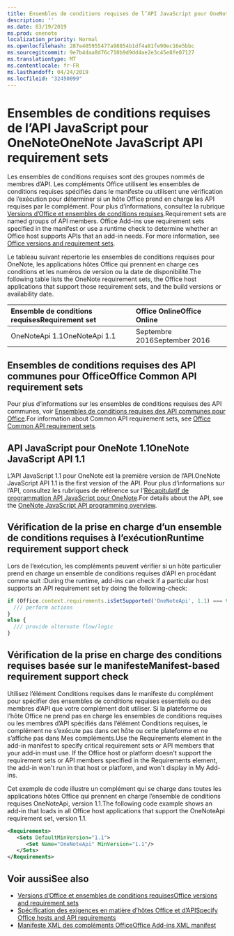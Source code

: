 ```yaml
---
title: Ensembles de conditions requises de l’API JavaScript pour OneNote
description: ''
ms.date: 03/19/2019
ms.prod: onenote
localization_priority: Normal
ms.openlocfilehash: 287e405955477a98854b1df4a81fe90ec16e5bbc
ms.sourcegitcommit: 9e7b4daa8d76c710b9d9dd4ae2e3c45e8fe07127
ms.translationtype: MT
ms.contentlocale: fr-FR
ms.lasthandoff: 04/24/2019
ms.locfileid: "32450099"
---
```

# <a name="onenote-javascript-api-requirement-sets"></a><span data-ttu-id="199d4-102">Ensembles de conditions requises de l’API JavaScript pour OneNote</span><span class="sxs-lookup"><span data-stu-id="199d4-102">OneNote JavaScript API requirement sets</span></span>

<span data-ttu-id="199d4-p101">Les ensembles de conditions requises sont des groupes nommés de membres d’API. Les compléments Office utilisent les ensembles de conditions requises spécifiés dans le manifeste ou utilisent une vérification de l’exécution pour déterminer si un hôte Office prend en charge les API requises par le complément. Pour plus d’informations, consultez la rubrique [Versions d’Office et ensembles de conditions requises](/office/dev/add-ins/develop/office-versions-and-requirement-sets).</span><span class="sxs-lookup"><span data-stu-id="199d4-p101">Requirement sets are named groups of API members. Office Add-ins use requirement sets specified in the manifest or use a runtime check to determine whether an Office host supports APIs that an add-in needs. For more information, see [Office versions and requirement sets](/office/dev/add-ins/develop/office-versions-and-requirement-sets).</span></span>

<span data-ttu-id="199d4-106">Le tableau suivant répertorie les ensembles de conditions requises pour OneNote, les applications hôtes Office qui prennent en charge ces conditions et les numéros de version ou la date de disponibilité.</span><span class="sxs-lookup"><span data-stu-id="199d4-106">The following table lists the OneNote requirement sets, the Office host applications that support those requirement sets, and the build versions or availability date.</span></span>

|  <span data-ttu-id="199d4-107">Ensemble de conditions requises</span><span class="sxs-lookup"><span data-stu-id="199d4-107">Requirement set</span></span>  |  <span data-ttu-id="199d4-108">Office Online</span><span class="sxs-lookup"><span data-stu-id="199d4-108">Office Online</span></span> | 
|:-----|:-----|
| <span data-ttu-id="199d4-109">OneNoteApi 1.1</span><span class="sxs-lookup"><span data-stu-id="199d4-109">OneNoteApi 1.1</span></span>  | <span data-ttu-id="199d4-110">Septembre 2016</span><span class="sxs-lookup"><span data-stu-id="199d4-110">September 2016</span></span> |  

## <a name="office-common-api-requirement-sets"></a><span data-ttu-id="199d4-111">Ensembles de conditions requises des API communes pour Office</span><span class="sxs-lookup"><span data-stu-id="199d4-111">Office Common API requirement sets</span></span>

<span data-ttu-id="199d4-112">Pour plus d’informations sur les ensembles de conditions requises des API communes, voir [Ensembles de conditions requises des API communes pour Office](office-add-in-requirement-sets.md).</span><span class="sxs-lookup"><span data-stu-id="199d4-112">For information about Common API requirement sets, see [Office Common API requirement sets](office-add-in-requirement-sets.md).</span></span>

## <a name="onenote-javascript-api-11"></a><span data-ttu-id="199d4-113">API JavaScript pour OneNote 1.1</span><span class="sxs-lookup"><span data-stu-id="199d4-113">OneNote JavaScript API 1.1</span></span> 

<span data-ttu-id="199d4-114">L’API JavaScript 1.1 pour OneNote est la première version de l’API.</span><span class="sxs-lookup"><span data-stu-id="199d4-114">OneNote JavaScript API 1.1 is the first version of the API.</span></span> <span data-ttu-id="199d4-115">Pour plus d’informations sur l’API, consultez les rubriques de référence sur l’[Récapitulatif de programmation API JavaScript pour OneNote](/office/dev/add-ins/onenote/onenote-add-ins-programming-overview).</span><span class="sxs-lookup"><span data-stu-id="199d4-115">For details about the API, see the [OneNote JavaScript API programming overview](/office/dev/add-ins/onenote/onenote-add-ins-programming-overview).</span></span>

## <a name="runtime-requirement-support-check"></a><span data-ttu-id="199d4-116">Vérification de la prise en charge d’un ensemble de conditions requises à l’exécution</span><span class="sxs-lookup"><span data-stu-id="199d4-116">Runtime requirement support check</span></span>

<span data-ttu-id="199d4-117">Lors de l’exécution, les compléments peuvent vérifier si un hôte particulier prend en charge un ensemble de conditions requises d’API en procédant comme suit :</span><span class="sxs-lookup"><span data-stu-id="199d4-117">During the runtime, add-ins can check if a particular host supports an API requirement set by doing the following-check:</span></span> 

```js
if (Office.context.requirements.isSetSupported('OneNoteApi', 1.1) === true) {
  /// perform actions
}
else {
  /// provide alternate flow/logic
}
```

## <a name="manifest-based-requirement-support-check"></a><span data-ttu-id="199d4-118">Vérification de la prise en charge des conditions requises basée sur le manifeste</span><span class="sxs-lookup"><span data-stu-id="199d4-118">Manifest-based requirement support check</span></span>

<span data-ttu-id="199d4-p103">Utilisez l’élément Conditions requises dans le manifeste du complément pour spécifier des ensembles de conditions requises essentiels ou des membres d’API que votre complément doit utiliser. Si la plateforme ou l’hôte Office ne prend pas en charge les ensembles de conditions requises ou les membres d’API spécifiés dans l’élément Conditions requises, le complément ne s’exécute pas dans cet hôte ou cette plateforme et ne s’affiche pas dans Mes compléments.</span><span class="sxs-lookup"><span data-stu-id="199d4-p103">Use the Requirements element in the add-in manifest to specify critical requirement sets or API members that your add-in must use. If the Office host or platform doesn't support the requirement sets or API members specified in the Requirements element, the add-in won't run in that host or platform, and won't display in My Add-ins.</span></span>

<span data-ttu-id="199d4-121">Cet exemple de code illustre un complément qui se charge dans toutes les applications hôtes Office qui prennent en charge l’ensemble de conditions requises OneNoteApi, version 1.1.</span><span class="sxs-lookup"><span data-stu-id="199d4-121">The following code example shows an add-in that loads in all Office host applications that support the OneNoteApi requirement set, version 1.1.</span></span>

```xml
<Requirements>
   <Sets DefaultMinVersion="1.1">
      <Set Name="OneNoteApi" MinVersion="1.1"/>
   </Sets>
</Requirements>
```

## <a name="see-also"></a><span data-ttu-id="199d4-122">Voir aussi</span><span class="sxs-lookup"><span data-stu-id="199d4-122">See also</span></span>

- [<span data-ttu-id="199d4-123">Versions d’Office et ensembles de conditions requises</span><span class="sxs-lookup"><span data-stu-id="199d4-123">Office versions and requirement sets</span></span>](/office/dev/add-ins/develop/office-versions-and-requirement-sets)
- [<span data-ttu-id="199d4-124">Spécification des exigences en matière d’hôtes Office et d’API</span><span class="sxs-lookup"><span data-stu-id="199d4-124">Specify Office hosts and API requirements</span></span>](/office/dev/add-ins/develop/specify-office-hosts-and-api-requirements)
- [<span data-ttu-id="199d4-125">Manifeste XML des compléments Office</span><span class="sxs-lookup"><span data-stu-id="199d4-125">Office Add-ins XML manifest</span></span>](/office/dev/add-ins/develop/add-in-manifests)
